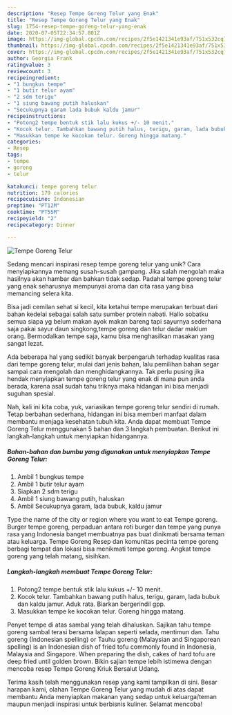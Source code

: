 ```yaml
---
description: "Resep Tempe Goreng Telur yang Enak"
title: "Resep Tempe Goreng Telur yang Enak"
slug: 1754-resep-tempe-goreng-telur-yang-enak
date: 2020-07-05T22:34:57.801Z
image: https://img-global.cpcdn.com/recipes/2f5e1421341e93af/751x532cq70/tempe-goreng-telur-foto-resep-utama.jpg
thumbnail: https://img-global.cpcdn.com/recipes/2f5e1421341e93af/751x532cq70/tempe-goreng-telur-foto-resep-utama.jpg
cover: https://img-global.cpcdn.com/recipes/2f5e1421341e93af/751x532cq70/tempe-goreng-telur-foto-resep-utama.jpg
author: Georgia Frank
ratingvalue: 3
reviewcount: 3
recipeingredient:
- "1 bungkus tempe"
- "1 butir telur ayam"
- "2 sdm terigu"
- "1 siung bawang putih haluskan"
- "Secukupnya garam lada bubuk kaldu jamur"
recipeinstructions:
- "Potong2 tempe bentuk stik lalu kukus +/- 10 menit."
- "Kocok telur. Tambahkan bawang putih halus, terigu, garam, lada bubuk dan kaldu jamur. Aduk rata. Biarkan bergerindil gpp."
- "Masukkan tempe ke kocokan telur. Goreng hingga matang."
categories:
- Resep
tags:
- tempe
- goreng
- telur

katakunci: tempe goreng telur 
nutrition: 179 calories
recipecuisine: Indonesian
preptime: "PT12M"
cooktime: "PT55M"
recipeyield: "2"
recipecategory: Dinner

---
```



![Tempe Goreng Telur](https://img-global.cpcdn.com/recipes/2f5e1421341e93af/751x532cq70/tempe-goreng-telur-foto-resep-utama.jpg)

Sedang mencari inspirasi resep tempe goreng telur yang unik? Cara menyiapkannya memang susah-susah gampang. Jika salah mengolah maka hasilnya akan hambar dan bahkan tidak sedap. Padahal tempe goreng telur yang enak seharusnya mempunyai aroma dan cita rasa yang bisa memancing selera kita.

Bisa jadi cemilan sehat si kecil, kita ketahui tempe merupakan terbuat dari bahan kedelai sebagai salah satu sumber protein nabati. Hallo sobatku semua siapa yg belum makan ayok makan bareng tapi sayurnya sederhana saja pakai sayur daun singkong,tempe goreng dan telur dadar maklum orang. Bermodalkan tempe saja, kamu bisa menghasilkan masakan yang sangat lezat.

Ada beberapa hal yang sedikit banyak berpengaruh terhadap kualitas rasa dari tempe goreng telur, mulai dari jenis bahan, lalu pemilihan bahan segar sampai cara mengolah dan menghidangkannya. Tak perlu pusing jika hendak menyiapkan tempe goreng telur yang enak di mana pun anda berada, karena asal sudah tahu triknya maka hidangan ini bisa menjadi suguhan spesial.


Nah, kali ini kita coba, yuk, variasikan tempe goreng telur sendiri di rumah. Tetap berbahan sederhana, hidangan ini bisa memberi manfaat dalam membantu menjaga kesehatan tubuh kita. Anda dapat membuat Tempe Goreng Telur menggunakan 5 bahan dan 3 langkah pembuatan. Berikut ini langkah-langkah untuk menyiapkan hidangannya.

<!--inarticleads1-->

##### Bahan-bahan dan bumbu yang digunakan untuk menyiapkan Tempe Goreng Telur:

1. Ambil 1 bungkus tempe
1. Ambil 1 butir telur ayam
1. Siapkan 2 sdm terigu
1. Ambil 1 siung bawang putih, haluskan
1. Ambil Secukupnya garam, lada bubuk, kaldu jamur


Type the name of the city or region where you want to eat Tempe goreng. Burger tempe goreng, perpaduan antara roti burger dan tempe yang punya rasa yang Indonesia banget membuatnya pas buat dinikmati bersama teman atau keluarga. Tempe Goreng Resep dan komunitas pecinta tempe goreng berbagi tempat dan lokasi bisa menikmati tempe goreng. Angkat tempe goreng yang telah matang, sisihkan. 

<!--inarticleads2-->

##### Langkah-langkah membuat Tempe Goreng Telur:

1. Potong2 tempe bentuk stik lalu kukus +/- 10 menit.
1. Kocok telur. Tambahkan bawang putih halus, terigu, garam, lada bubuk dan kaldu jamur. Aduk rata. Biarkan bergerindil gpp.
1. Masukkan tempe ke kocokan telur. Goreng hingga matang.


Penyet tempe di atas sambal yang telah dihaluskan. Sajikan tahu tempe goreng sambal terasi bersama lalapan seperti selada, mentimun dan. Tahu goreng (Indonesian spelling) or Tauhu goreng (Malaysian and Singaporean spelling) is an Indonesian dish of fried tofu commonly found in Indonesia, Malaysia and Singapore. When preparing the dish, cakes of hard tofu are deep fried until golden brown. Bikin sajian tempe lebih istimewa dengan mencoba resep Tempe Goreng Kriuk Bersalut Udang. 

Terima kasih telah menggunakan resep yang kami tampilkan di sini. Besar harapan kami, olahan Tempe Goreng Telur yang mudah di atas dapat membantu Anda menyiapkan makanan yang sedap untuk keluarga/teman maupun menjadi inspirasi untuk berbisnis kuliner. Selamat mencoba!
